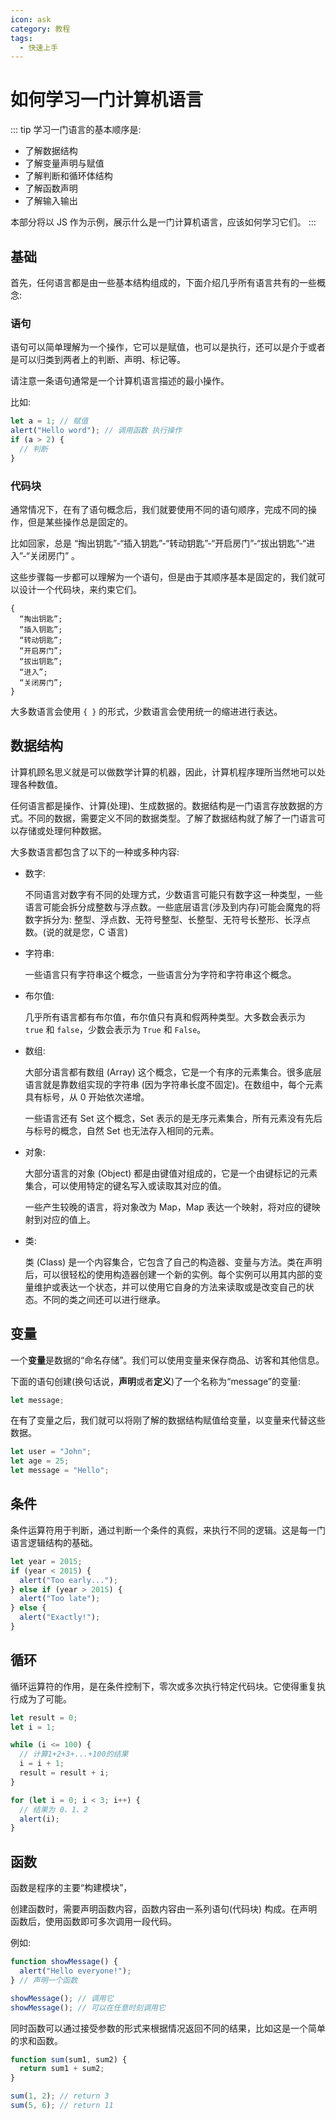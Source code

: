 ```yaml
---
icon: ask
category: 教程
tags:
  - 快速上手
---
```


# 如何学习一门计算机语言

::: tip
学习一门语言的基本顺序是:

- 了解数据结构
- 了解变量声明与赋值
- 了解判断和循环体结构
- 了解函数声明
- 了解输入输出

本部分将以 JS 作为示例，展示什么是一门计算机语言，应该如何学习它们。
:::

## 基础

首先，任何语言都是由一些基本结构组成的，下面介绍几乎所有语言共有的一些概念:

### 语句

语句可以简单理解为一个操作，它可以是赋值，也可以是执行，还可以是介于或者是可以归类到两者上的判断、声明、标记等。

请注意一条语句通常是一个计算机语言描述的最小操作。

比如:

```js
let a = 1; // 赋值
alert("Hello word"); // 调用函数 执行操作
if (a > 2) {
  // 判断
}
```

### 代码块

通常情况下，在有了语句概念后，我们就要使用不同的语句顺序，完成不同的操作，但是某些操作总是固定的。

比如回家，总是 “掏出钥匙”-“插入钥匙”-“转动钥匙”-“开启房门”-“拔出钥匙”-“进入”-“关闭房门” 。

这些步骤每一步都可以理解为一个语句，但是由于其顺序基本是固定的，我们就可以设计一个代码块，来约束它们。

```
{
  “掏出钥匙”;
  “插入钥匙”;
  “转动钥匙”;
  “开启房门”;
  “拔出钥匙”;
  “进入”;
  “关闭房门”;
}
```

大多数语言会使用 `{ }` 的形式，少数语言会使用统一的缩进进行表达。

## 数据结构

计算机顾名思义就是可以做数学计算的机器，因此，计算机程序理所当然地可以处理各种数值。

任何语言都是操作、计算(处理)、生成数据的。数据结构是一门语言存放数据的方式。不同的数据，需要定义不同的数据类型。了解了数据结构就了解了一门语言可以存储或处理何种数据。

大多数语言都包含了以下的一种或多种内容:

- 数字:

  不同语言对数字有不同的处理方式，少数语言可能只有数字这一种类型，一些语言可能会拆分成整数与浮点数。一些底层语言(涉及到内存)可能会魔鬼的将数字拆分为: 整型、浮点数、无符号整型、长整型、无符号长整形、长浮点数。(说的就是您，C 语言)

- 字符串:

  一些语言只有字符串这个概念，一些语言分为字符和字符串这个概念。

- 布尔值:

  几乎所有语言都有布尔值，布尔值只有真和假两种类型。大多数会表示为 `true` 和 `false`，少数会表示为 `True` 和 `False`。

- 数组:

  大部分语言都有数组 (Array) 这个概念，它是一个有序的元素集合。很多底层语言就是靠数组实现的字符串 (因为字符串长度不固定)。在数组中，每个元素具有标号，从 0 开始依次递增。

  一些语言还有 Set 这个概念，Set 表示的是无序元素集合，所有元素没有先后与标号的概念，自然 Set 也无法存入相同的元素。

- 对象:

  大部分语言的对象 (Object) 都是由键值对组成的，它是一个由键标记的元素集合，可以使用特定的键名写入或读取其对应的值。

  一些产生较晚的语言，将对象改为 Map，Map 表达一个映射，将对应的键映射到对应的值上。

- 类:

  类 (Class) 是一个内容集合，它包含了自己的构造器、变量与方法。类在声明后，可以很轻松的使用构造器创建一个新的实例。每个实例可以用其内部的变量维护或表达一个状态，并可以使用它自身的方法来读取或是改变自己的状态。不同的类之间还可以进行继承。

## 变量

一个**变量**是数据的“命名存储”。我们可以使用变量来保存商品、访客和其他信息。

下面的语句创建(换句话说，**声明**或者**定义**)了一个名称为“message”的变量:

```js
let message;
```

在有了变量之后，我们就可以将刚了解的数据结构赋值给变量，以变量来代替这些数据。

```js
let user = "John";
let age = 25;
let message = "Hello";
```

## 条件

条件运算符用于判断，通过判断一个条件的真假，来执行不同的逻辑。这是每一门语言逻辑结构的基础。

```js
let year = 2015;
if (year < 2015) {
  alert("Too early...");
} else if (year > 2015) {
  alert("Too late");
} else {
  alert("Exactly!");
}
```

## 循环

循环运算符的作用，是在条件控制下，零次或多次执行特定代码块。它使得重复执行成为了可能。

```js
let result = 0;
let i = 1;

while (i <= 100) {
  // 计算1+2+3+...+100的结果
  i = i + 1;
  result = result + i;
}
```

```js
for (let i = 0; i < 3; i++) {
  // 结果为 0、1、2
  alert(i);
}
```

## 函数

函数是程序的主要“构建模块”，

创建函数时，需要声明函数内容，函数内容由一系列语句(代码块) 构成。在声明函数后，使用函数即可多次调用一段代码。

例如:

```js
function showMessage() {
  alert("Hello everyone!");
} // 声明一个函数

showMessage(); // 调用它
showMessage(); // 可以在任意时刻调用它
```

同时函数可以通过接受参数的形式来根据情况返回不同的结果，比如这是一个简单的求和函数。

```js
function sum(sum1, sum2) {
  return sum1 + sum2;
}

sum(1, 2); // return 3
sum(5, 6); // return 11
```
